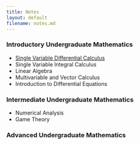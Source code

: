 ```yaml
---
title: Notes
layout: default
filename: notes.md
---
```


### Introductory Undergraduate Mathematics
- [Single Variable Differential Calculus](/svdc)
- Single Variable Integral Calculus
- Linear Algebra
- Multivariable and Vector Calculus
- Introduction to Differential Equations

### Intermediate Undergraduate Mathematics
- Numerical Analysis
- Game Theory

### Advanced Undergraduate Mathematics